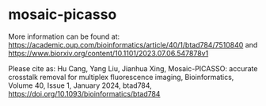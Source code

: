 # mosaic-picasso
More information can be found at: https://academic.oup.com/bioinformatics/article/40/1/btad784/7510840 and https://www.biorxiv.org/content/10.1101/2023.07.06.547878v1 

Please cite as:
Hu Cang, Yang Liu, Jianhua Xing, Mosaic-PICASSO: accurate crosstalk removal for multiplex fluorescence imaging, Bioinformatics, Volume 40, Issue 1, January 2024, btad784, https://doi.org/10.1093/bioinformatics/btad784

